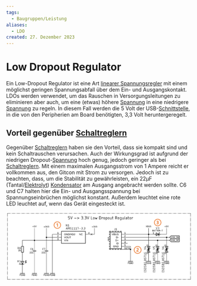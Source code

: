 ```yaml
---
tags:
  - Baugruppen/Leistung
aliases:
  - LDO
created: 27. Dezember 2023
---
```



# Low Dropout Regulator

Ein Low-Dropout Regulator ist eine Art [linearer Spannungsregler](Linearregler.md) mit einem möglichst geringen Spannungsabfall über dem Ein- und Ausgangskontakt.
LDOs werden verwendet, um das Rauschen in Versorgungsleitungen zu eliminieren aber auch, um eine (etwas) höhere [Spannung](../../Elektrodynamik/Spannung.md) in eine niedrigere [Spannung](../../Elektrodynamik/Spannung.md) zu regeln. In diesem Fall werden die 5 Volt der USB-[Schnittstelle](../../Digitaltechnik/{MOC}%20Schnittstellen.md), in die von den Peripherien am Board benötigten, 3,3 Volt heruntergeregelt.

## Vorteil gegenüber [Schaltreglern](Schaltnetzteil.md)

Gegenüber [Schaltreglern](Schaltnetzteil.md) haben sie den Vorteil, dass sie kompakt sind und kein Schaltrauschen verursachen. Auch der Wirkungsgrad ist aufgrund der niedrigen Dropout-[Spannung](../../Elektrodynamik/Spannung.md) hoch genug, jedoch geringer als bei [Schaltreglern](Schaltnetzteil.md).
Mit einem maximalen Ausgangsstrom von 1 Ampere reicht er vollkommen aus, den Gitcon mit Strom zu versorgen. Jedoch ist zu beachten, dass, um die Stabilität zu gewährleisten, ein 22μF (Tantal/[Elektrolyt](../../Chemie/Elektrochemie.md)) [Kondensator](../../Elektrodynamik/Kapazität.md) am Ausgang angebracht werden sollte.
C6 und C7 halten hier die Ein- und Ausgangsspannung bei Spannungseinbrüchen möglichst konstant. Außerdem leuchtet eine rote LED leuchtet auf, wenn das Gerät eingesteckt ist.

![](assets/Pasted%20image%2020231227001552.png)